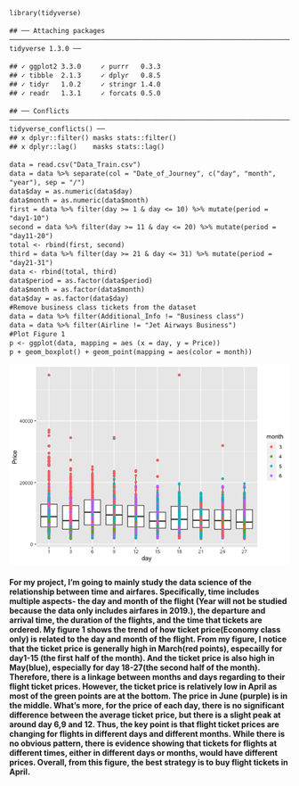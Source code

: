     library(tidyverse)

    ## ── Attaching packages ──────────────────────────────────────────────────────────────────────── tidyverse 1.3.0 ──

    ## ✓ ggplot2 3.3.0     ✓ purrr   0.3.3
    ## ✓ tibble  2.1.3     ✓ dplyr   0.8.5
    ## ✓ tidyr   1.0.2     ✓ stringr 1.4.0
    ## ✓ readr   1.3.1     ✓ forcats 0.5.0

    ## ── Conflicts ─────────────────────────────────────────────────────────────────────────── tidyverse_conflicts() ──
    ## x dplyr::filter() masks stats::filter()
    ## x dplyr::lag()    masks stats::lag()

    data = read.csv("Data_Train.csv")
    data = data %>% separate(col = "Date_of_Journey", c("day", "month", "year"), sep = "/")
    data$day = as.numeric(data$day)
    data$month = as.numeric(data$month)
    first = data %>% filter(day >= 1 & day <= 10) %>% mutate(period = "day1-10")
    second = data %>% filter(day >= 11 & day <= 20) %>% mutate(period = "day11-20")
    total <- rbind(first, second)
    third = data %>% filter(day >= 21 & day <= 31) %>% mutate(period = "day21-31")
    data <- rbind(total, third)
    data$period = as.factor(data$period)
    data$month = as.factor(data$month)
    data$day = as.factor(data$day)
    #Remove business class tickets from the dataset
    data = data %>% filter(Additional_Info != "Business class")
    data = data %>% filter(Airline != "Jet Airways Business")
    #Plot Figure 1
    p <- ggplot(data, mapping = aes (x = day, y = Price))
    p + geom_boxplot() + geom_point(mapping = aes(color = month))

![](README_files/figure-markdown_strict/unnamed-chunk-1-1.png)

#### For my project, I’m going to mainly study the data science of the relationship between time and airfares. Specifically, time includes multiple aspects- the day and month of the flight (Year will not be studied because the data only includes airfares in 2019.), the departure and arrival time, the duration of the flights, and the time that tickets are ordered. My figure 1 shows the trend of how ticket price(Economy class only) is related to the day and month of the flight. From my figure, I notice that the ticket price is generally high in March(red points), especailly for day1-15 (the first half of the month). And the ticket price is also high in May(blue), especially for day 18-27(the second half of the month). Therefore, there is a linkage between months and days regarding to their flight ticket prices. However, the ticket price is relatively low in April as most of the green points are at the bottom. The price in June (purple) is in the middle. What’s more, for the price of each day, there is no significant difference between the average ticket price, but there is a slight peak at around day 6,9 and 12. Thus, the key point is that flight ticket prices are changing for flights in different days and different months. While there is no obvious pattern, there is evidence showing that tickets for flights at different times, either in different days or months, would have different prices. Overall, from this figure, the best strategy is to buy flight tickets in April.
